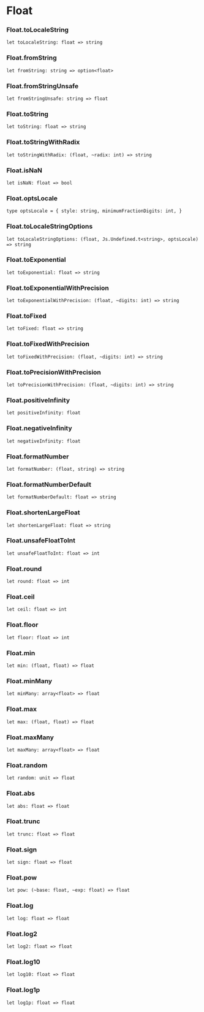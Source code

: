 # Float




### Float.toLocaleString
  
`let toLocaleString: float => string`  


### Float.fromString
  
`let fromString: string => option<float>`  


### Float.fromStringUnsafe
  
`let fromStringUnsafe: string => float`  


### Float.toString
  
`let toString: float => string`  


### Float.toStringWithRadix
  
`let toStringWithRadix: (float, ~radix: int) => string`  


### Float.isNaN
  
`let isNaN: float => bool`  


### Float.optsLocale
  
`type optsLocale = {
  style: string,
  minimumFractionDigits: int,
}`  


### Float.toLocaleStringOptions
  
`let toLocaleStringOptions: (float, Js.Undefined.t<string>, optsLocale) => string`  


### Float.toExponential
  
`let toExponential: float => string`  


### Float.toExponentialWithPrecision
  
`let toExponentialWithPrecision: (float, ~digits: int) => string`  


### Float.toFixed
  
`let toFixed: float => string`  


### Float.toFixedWithPrecision
  
`let toFixedWithPrecision: (float, ~digits: int) => string`  


### Float.toPrecisionWithPrecision
  
`let toPrecisionWithPrecision: (float, ~digits: int) => string`  


### Float.positiveInfinity
  
`let positiveInfinity: float`  


### Float.negativeInfinity
  
`let negativeInfinity: float`  


### Float.formatNumber
  
`let formatNumber: (float, string) => string`  


### Float.formatNumberDefault
  
`let formatNumberDefault: float => string`  


### Float.shortenLargeFloat
  
`let shortenLargeFloat: float => string`  


### Float.unsafeFloatToInt
  
`let unsafeFloatToInt: float => int`  


### Float.round
  
`let round: float => int`  


### Float.ceil
  
`let ceil: float => int`  


### Float.floor
  
`let floor: float => int`  


### Float.min
  
`let min: (float, float) => float`  


### Float.minMany
  
`let minMany: array<float> => float`  


### Float.max
  
`let max: (float, float) => float`  


### Float.maxMany
  
`let maxMany: array<float> => float`  


### Float.random
  
`let random: unit => float`  


### Float.abs
  
`let abs: float => float`  


### Float.trunc
  
`let trunc: float => float`  


### Float.sign
  
`let sign: float => float`  


### Float.pow
  
`let pow: (~base: float, ~exp: float) => float`  


### Float.log
  
`let log: float => float`  


### Float.log2
  
`let log2: float => float`  


### Float.log10
  
`let log10: float => float`  


### Float.log1p
  
`let log1p: float => float`  

